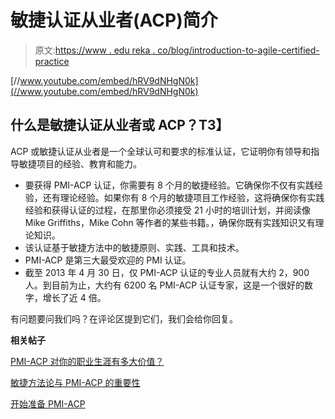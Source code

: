 # 敏捷认证从业者(ACP)简介

> 原文:[https://www . edu reka . co/blog/introduction-to-agile-certified-practice](https://www.edureka.co/blog/introduction-to-agile-certified-practitioner)

[//www.youtube.com/embed/hRV9dNHgN0k](//www.youtube.com/embed/hRV9dNHgN0k)

## **什么是敏捷认证从业者或 ACP？T3】**

ACP 或敏捷认证从业者是一个全球认可和要求的标准认证，它证明你有领导和指导敏捷项目的经验、教育和能力。

*   要获得 PMI-ACP 认证，你需要有 8 个月的敏捷经验。它确保你不仅有实践经验，还有理论经验。如果你有 8 个月的敏捷项目工作经验，这将确保你有实践经验和获得认证的过程，在那里你必须接受 21 小时的培训计划，并阅读像 Mike Griffiths，Mike Cohn 等作者的某些书籍。，确保你既有实践知识又有理论知识。
*   该认证基于敏捷方法中的敏捷原则、实践、工具和技术。
*   PMI-ACP 是第三大最受欢迎的 PMI 认证。
*   截至 2013 年 4 月 30 日，仅 PMI-ACP 认证的专业人员就有大约 2，900 人。到目前为止，大约有 6200 名 PMI-ACP 认证专家，这是一个很好的数字，增长了近 4 倍。

有问题要问我们吗？在评论区提到它们，我们会给你回复。

**相关帖子**

[PMI-ACP 对你的职业生涯有多大价值？](https://www.edureka.co/blog/how-valuable-is-pmi-acp-to-your-career/ "How Valuable is PMI-ACP to your Career")

[敏捷方法论与 PMI-ACP 的重要性](https://www.edureka.co/blog/importance-of-agile-pmi-acp/ "Agile Methodology and Importance of PMI-ACP")

[开始准备 PMI-ACP](https://www.edureka.co/pmp "PMI-ACP Certification")